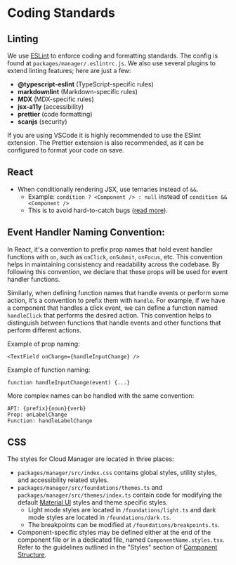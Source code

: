 # Coding Standards

## Linting

We use [ESLint](https://eslint.org/) to enforce coding and formatting standards. The config is found at `packages/manager/.eslintrc.js`. We also use several plugins to extend linting features; here are just a few:

- **@typescript-eslint** (TypeScript-specific rules)
- **markdownlint** (Markdown-specific rules)
- **MDX** (MDX-specific rules)
- **jsx-a11y** (accessibility)
- **prettier** (code formatting)
- **scanjs** (security)

If you are using VSCode it is highly recommended to use the ESlint extension. The Prettier extension is also recommended, as it can be configured to format your code on save.

## React

- When conditionally rendering JSX, use ternaries instead of `&&`.
  - Example: `condition ? <Component /> : null` instead of `condition && <Component />`
  - This is to avoid hard-to-catch bugs ([read more](https://kentcdodds.com/blog/use-ternaries-rather-than-and-and-in-jsx)).


## Event Handler Naming Convention:
In React, it's a convention to prefix prop names that hold event handler functions with `on`, such as `onClick`, `onSubmit`, `onFocus`, etc. This convention helps in maintaining consistency and readability across the codebase. By following this convention, we declare that these props will be used for event handler functions.

Similarly, when defining function names that handle events or perform some action, it's a convention to prefix them with `handle`. For example, if we have a component that handles a click event, we can define a function named `handleClick` that performs the desired action. This convention helps to distinguish between functions that handle events and other functions that perform different actions.

Example of prop naming:
```
<TextField onChange={handleInputChange} />
```
Example of function naming:
```
function handleInputChange(event) {...}
```

More complex names can be handled with the same convention:
```
API: {prefix}{noun}{verb}
Prop: onLabelChange
Function: handleLabelChange
```

## CSS

The styles for Cloud Manager are located in three places:

- `packages/manager/src/index.css` contains global styles, utility styles, and accessibility related styles.
- `packages/manager/src/foundations/themes.ts` and `packages/manager/src/themes/index.ts` contain code for modifying the default [Material UI](https://mui.com) styles and theme specific styles.
  - Light mode styles are located in `/foundations/light.ts` and dark mode styles are located in `/foundations/dark.ts`.
  - The breakpoints can be modified at `/foundations/breakpoints.ts`.
- Component-specific styles may be defined either at the end of the component file or in a dedicated file, named `ComponentName.styles.tsx`. Refer to the guidelines outlined in the "Styles" section of [Component Structure](02-component-structure.md#styles).